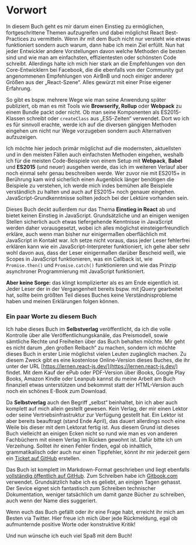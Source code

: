 # Vorwort

In diesem Buch geht es mir darum einen Einstieg zu ermöglichen, fortgeschrittene Themen aufzugreifen und dabei möglichst React Best-Practices zu vermitteln. Wenn ihr mit dem Buch nicht nur versteht wie etwas funktioniert sondern auch warum, dann habe ich mein Ziel erfüllt. Nun hat jeder Entwickler andere Vorstellungen davon welche Methoden die besten sind und wie man am einfachsten, effizientesten oder schönsten Code schreibt. Allerdings halte ich mich hier stark an die Empfehlungen von den Core-Entwicklern bei Facebook, die die ebenfalls von der Community gut angenommenen Empfehlungen von AirBnB und noch einiger anderer Größen aus der „React-Szene“. Alles gewürzt mit einer Prise eigener Erfahrung.

So gibt es bspw. mehrere Wege wie man seine Anwendung später publiziert, ob man es mit Tools wie **Browserify, Rollup** oder **Webpack** zu einem Bundle packt oder nicht. Ob man seine Komponenten als ES2015-Klassen schreibt oder `createClass` aus „ES5-Zeiten“ verwendet. Dort wo ich es für sinnvoll erachte, werde ich auf die diversen gängigen Methoden eingehen um nicht nur Wege vorzugeben sondern auch Alternativen aufzuzeigen.

Ich möchte hier jedoch primär möglichst auf die modernsten, aktuellsten und in den meisten Fällen auch einfachsten Methoden eingehen, weshalb ich für die meisten Code-Beispiele von einem Setup mit **Webpack**, **Babel** und **ES2015** \(und neuer\) ausgehen werde, das ich im weiteren Verlauf aber noch einmal sehr genau beschreiben werde. Wer zuvor nie mit ES2015+ in Berührung kam wird sicherlich einen Augenblick länger benötigen die Beispiele zu verstehen, ich werde mich indes bemühen alle Beispiele verständlich zu halten und auch auf ES2015+ noch genauer eingehen. JavaScript-Grundkenntnisse sollten jedoch bei der Lektüre vorhanden sein.

Dieses Buch deckt außerdem nur das Thema **Einstieg in React** ab und bietet keinen Einstieg in JavaScript. Grundsätzliche und an einigen wenigen Stellen sicherlich auch etwas tiefergehende Kenntnisse in JavaScript werden daher vorausgesetzt, wobei ich alles möglichst einsteigerfreundlich erkläre, auch wenn man bisher nur einigermaßen oberflächlich mit JavaScript in Kontakt war. Ich setze nicht voraus, dass jeder Leser fehlerfrei erklären kann wie ein JavaScript-Interpreter funktioniert, ich gehe aber sehr wohl davon aus, dass der Leser einigermaßen darüber Bescheid weiß, wie Scopes in JavaScript funktionieren, was ein Callback ist, wie `Promise.then()` und `Promise.catch()` funktionieren und wie das Prinzip asynchroner Programmierung mit JavaScript funktioniert.

**Aber keine Sorge:** das klingt komplizierter als es am Ende eigentlich ist. Jeder Leser der in der Vergangenheit bereits bspw. mit jQuery gearbeitet hat, sollte beim größten Teil dieses Buches keine Verständnisprobleme haben und meinen Erklärungen folgen können.

### Ein paar Worte zu diesem Buch

Ich habe dieses Buch im **Selbstverlag** veröffentlicht, da ich die volle Kontrolle über alle Veröffentlichungskanäle, das Preismodell, sowie sämtliche Rechte und Freiheiten über das Buch behalten möchte. Mir geht es nicht darum „den großen Reibach“ zu machen, sondern ich möchte dieses Buch in erster Linie möglichst vielen Leuten zugänglich machen. Zu diesem Zweck gibt es eine kostenlose Online-Version dieses Buches, die ihr unter der URL [https://lernen.react-js.dev/](https://lernen.react-js.dev/) findet. Mit dem Kauf der ePub oder PDF-Version über iBooks, Google Play Books, Amazon Kindle oder Leanpub kannst du meine Arbeit am Buch finanziell etwas unterstützen und bekommst statt der HTML-Version auch noch ein schönes E-Book zum Download.

Da **Selbstverlag** auch den Begriff „selbst“ beinhaltet, bin ich aber auch komplett auf mich allein gestellt gewesen. Kein Verlag, der mir einen Lektor oder seine Vertriebsinfrastruktur zur Verfügung gestellt hat. Ein Lektor ist aber bereits beauftragt \(stand Ende April\), das dauert allerdings noch eine Weile bis dieser mit dem Lektorat fertig ist. Aus diesem Grund ist dieses Buch vielleicht an einigen Ecken nicht so rund wie man es von anderen Fachbüchern mit einem Verlag im Rücken gewohnt ist. Dafür bitte ich um Verzeihung. Solltet ihr einen Fehler finden, egal ob inhaltlich, grammatikalisch oder auch nur einen Tippfehler, könnt ihr mir jederzeit gern ein [Ticket auf GitHub](https://github.com/manuelbieh/react-book/issues) erstellen. 

Das Buch ist komplett im Markdown-Format geschrieben und liegt ebenfalls [vollständig öffentlich auf GitHub](https://github.com/manuelbieh/react-book). Zum Schreiben habe ich [Gitbook.com](https://www.gitbook.com/) verwendet. Grundsätzlich habe ich es geliebt, an einigen Tagen gehasst. Der Sevice eignet sich fantastisch zum Schreiben technischer Dokumentation, weniger tatsächlich um damit ganze Bücher zu schreiben, auch wenn der Name dies suggeriert.

Wenn euch das Buch gefällt oder ihr eine Frage habt, erreicht ihr mich am Besten via Twitter. Hier freue ich mich über jede Rückmeldung, egal ob aufmunternde positive Worte oder konstruktive Kritik!

Und nun wünsche ich euch viel Spaß mit dem Buch!

